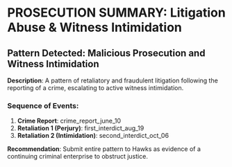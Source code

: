 # PROSECUTION SUMMARY: Litigation Abuse & Witness Intimidation

## Pattern Detected: Malicious Prosecution and Witness Intimidation

**Description**: A pattern of retaliatory and fraudulent litigation following the reporting of a crime, escalating to active witness intimidation.

### Sequence of Events:
1. **Crime Report**: crime_report_june_10
2. **Retaliation 1 (Perjury)**: first_interdict_aug_19
3. **Retaliation 2 (Intimidation)**: second_interdict_oct_06

**Recommendation**: Submit entire pattern to Hawks as evidence of a continuing criminal enterprise to obstruct justice.